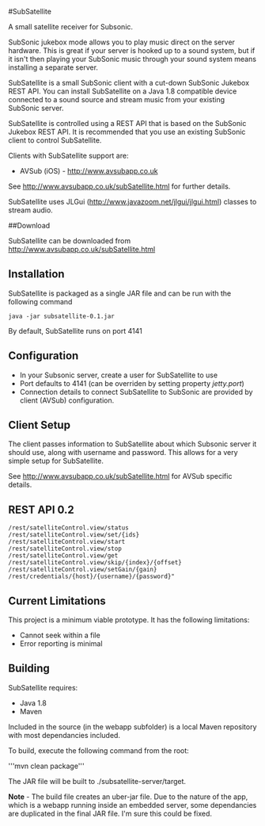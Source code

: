#SubSatellite 

A small satellite receiver for Subsonic.  

SubSonic jukebox mode allows you to play music direct on the server hardware.  This is great if your server is hooked up to a sound system, but if it isn't then playing your SubSonic music through your sound system means installing a separate server.

SubSatellite is a small SubSonic client with a cut-down SubSonic Jukebox REST API.  You can install SubSatellite on a Java 1.8 compatible device connected to a sound source and stream music from your existing SubSonic server. 

SubSatellite is controlled using a REST API that is based on the SubSonic Jukebox REST API.  It is recommended that you use an existing SubSonic client to control SubSatellite.

Clients with SubSatellite support are:

* AVSub (iOS) - http://www.avsubapp.co.uk

See http://www.avsubapp.co.uk/subSatellite.html for further details.

SubSatellite uses JLGui (http://www.javazoom.net/jlgui/jlgui.html) classes to stream audio.

##Download

SubSatellite can be downloaded from http://www.avsubapp.co.uk/subSatellite.html 

## Installation

SubSatellite is packaged as a single JAR file and can be run with the following command

```java -jar subsatellite-0.1.jar```

By default, SubSatellite runs on port 4141

## Configuration

* In your Subsonic server, create a user for SubSatellite to use
* Port defaults to 4141 (can be overriden by setting property *jetty.port*)
* Connection details to connect SubSatellite to SubSonic are provided by client (AVSub) configuration.

## Client Setup

The client passes information to SubSatellite about which Subsonic server it should use, along with username and password.  This allows for a very simple setup for SubSatellite.

See http://www.avsubapp.co.uk/subSatellite.html for AVSub specific details.

## REST API 0.2

```
/rest/satelliteControl.view/status
/rest/satelliteControl.view/set/{ids}
/rest/satelliteControl.view/start
/rest/satelliteControl.view/stop
/rest/satelliteControl.view/get
/rest/satelliteControl.view/skip/{index}/{offset}
/rest/satelliteControl.view/setGain/{gain}
/rest/credentials/{host}/{username}/{password}"
```

## Current Limitations

This project is a minimum viable prototype.  It has the following limitations:

* Cannot seek within a file
* Error reporting is minimal

## Building

SubSatellite requires:

* Java 1.8
* Maven

Included in the source (in the webapp subfolder) is a local Maven repository with most dependancies included.

To build, execute the following command from the root:

'''mvn clean package'''

The JAR file will be built to ./subsatellite-server/target.

**Note** - The build file creates an uber-jar file.  Due to the nature of the app, which is a webapp running inside an embedded server, some dependancies are duplicated in the final JAR file.  I'm sure this could be fixed.



